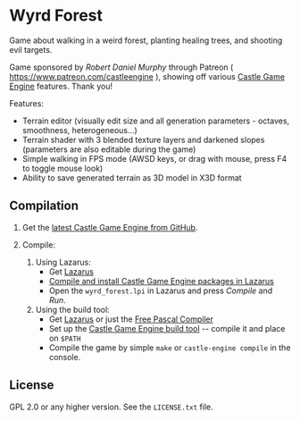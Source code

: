 # Wyrd Forest

Game about walking in a weird forest, planting healing trees, and shooting evil targets.

Game sponsored by _Robert Daniel Murphy_ through Patreon ( https://www.patreon.com/castleengine ), showing off various [Castle Game Engine](https://castle-engine.sourceforge.io/) features. Thank you!

Features:

* Terrain editor (visually edit size and all generation parameters - octaves, smoothness, heterogeneous...)
* Terrain shader with 3 blended texture layers and darkened slopes (parameters are also editable during the game)
* Simple walking in FPS mode (AWSD keys, or drag with mouse, press F4 to toggle mouse look)
* Ability to save generated terrain as 3D model in X3D format

## Compilation

1. Get the [latest Castle Game Engine from GitHub](https://github.com/castle-engine/castle-engine/).
2. Compile:

    1. Using Lazarus:
        - Get [Lazarus](http://www.lazarus-ide.org/)
        - [Compile and install Castle Game Engine packages in Lazarus](https://castle-engine.sourceforge.io/documentation.php)
        - Open the `wyrd_forest.lpi` in Lazarus and press _Compile_ and _Run_.
    2. Using the build tool:
       - Get [Lazarus](http://www.lazarus-ide.org/) or just the [Free Pascal Compiler](https://www.freepascal.org/)
       - Set up the [Castle Game Engine build tool](https://github.com/castle-engine/castle-engine/wiki/Build-Tool) -- compile it and place on `$PATH`
       - Compile the game by simple `make` or `castle-engine compile` in the console.

## License

GPL 2.0 or any higher version. See the `LICENSE.txt` file.
